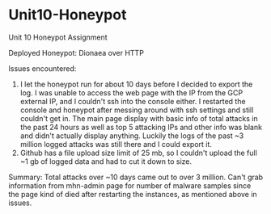 # Unit10-Honeypot
Unit 10 Honeypot Assignment

Deployed Honeypot:
  Dionaea over HTTP
  
Issues encountered:
  1. I let the honeypot run for about 10 days before I decided to export the log.  I was unable to access the web page with the IP from the GCP external IP, and I couldn't ssh into the console either.  I restarted the console and honeypot after messing around with ssh settings and still couldn't get in.  The main page display with basic info of total attacks in the past 24 hours as well as top 5 attacking IPs and other info was blank and didn't actually display anything.  Luckily the logs of the past ~3 million logged attacks was still there and I could export it.
  2. Github has a file upload size limit of 25 mb, so I couldn't upload the full ~1 gb of logged data and had to cut it down to size.

Summary:
  Total attacks over ~10 days came out to over 3 million.  Can't grab information from mhn-admin page for number of malware samples since the page kind of died after restarting the instances, as mentioned above in issues.
